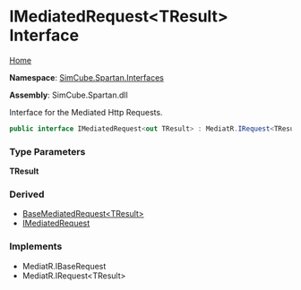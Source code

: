 # IMediatedRequest\<TResult\> Interface

[Home](../../../README.md)

**Namespace**: [SimCube.Spartan.Interfaces](../README.md)

**Assembly**: SimCube\.Spartan\.dll

  
Interface for the Mediated Http Requests\.

```csharp
public interface IMediatedRequest<out TResult> : MediatR.IRequest<TResult>
```

### Type Parameters

**TResult**

### Derived

* [BaseMediatedRequest\<TResult\>](../../Requests/BaseMediatedRequest-1/README.md)
* [IMediatedRequest](../IMediatedRequest/README.md)

### Implements

* MediatR\.IBaseRequest
* MediatR\.IRequest\<TResult\>
